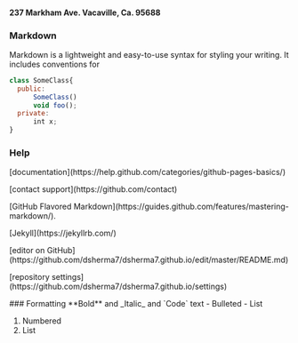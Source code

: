 <h4> 237 Markham Ave. Vacaville, Ca. 95688 </h4>
<h4> <a href=mailto:desherman@ucdavis.edu></a> </h4>
<h4> <a href=https:/LinkedIn.com/in/Doug-Sherman-b3823b97></a> </h4>


### Markdown

Markdown is a lightweight and easy-to-use syntax for styling your writing. It includes conventions for

```javascript
class SomeClass{
  public:
      SomeClass()
      void foo();
  private:
      int x;
}

```


### Help
<p>[documentation](https://help.github.com/categories/github-pages-basics/)</p>
<p>[contact support](https://github.com/contact)</p>
<p>[GitHub Flavored Markdown](https://guides.github.com/features/mastering-markdown/).</p>
<p>[Jekyll](https://jekyllrb.com/)</p>
<p>[editor on GitHub](https://github.com/dsherma7/dsherma7.github.io/edit/master/README.md)</p>
<p>[repository settings](https://github.com/dsherma7/dsherma7.github.io/settings)</p>
### Formatting
**Bold** and _Italic_ and `Code` text
- Bulleted
- List

1. Numbered
2. List

